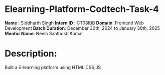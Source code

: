 # Elearning-Platform-Codtech-Task-4
**Name** : Siddharth Singh
**Intern ID** : CT08IBB
**Domain**: Frontend Web Development
**Batch Duration**: December 30th, 2024 to January 30th, 2025
**Mentor Name**:  Neela Santhosh Kumar  

# Description:
Bulit a E-learning platform using HTML,CSS,JS
